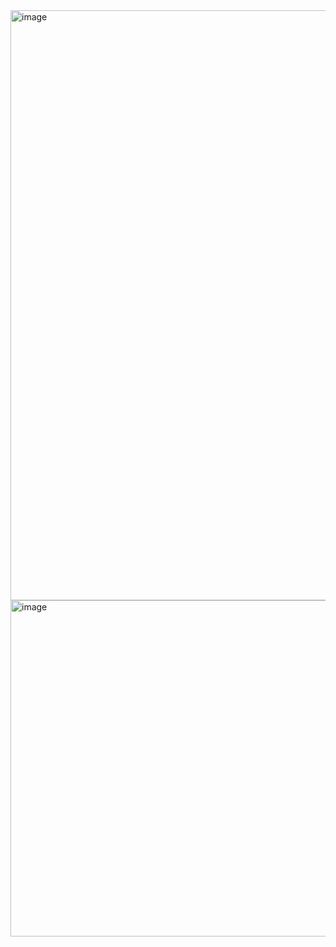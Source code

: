 <img width="1767" height="944" alt="image" src="https://github.com/user-attachments/assets/83745e33-bf55-4f03-9017-39609adef47f" />
<img width="1756" height="538" alt="image" src="https://github.com/user-attachments/assets/295e65af-6d89-4c35-b440-5ff0cb4d1764" />

